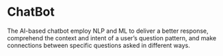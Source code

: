 # ChatBot
The AI-based chatbot employ NLP and ML to deliver a better response, comprehend the context and intent of a user’s question pattern, and make connections between specific questions asked in different ways.
